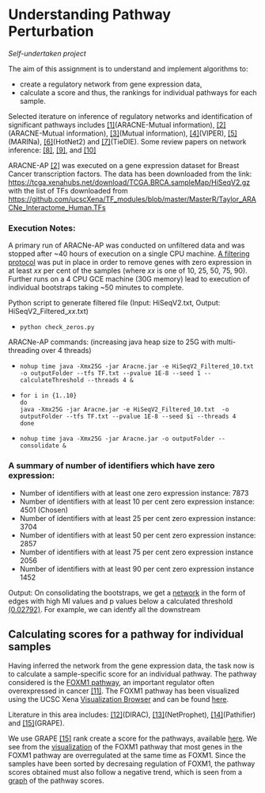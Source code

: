 # Understanding Pathway Perturbation
*Self-undertaken project*

The aim of this assignment is to understand and implement algorithms to:

* create a regulatory network from gene expression data,
* calculate a score and thus, the rankings for individual pathways for each sample.

Selected iterature on inference of regulatory networks and identification of significant pathways includes [[1]](https://doi.org/10.1038/ng1532)(ARACNE-Mutual information), [[2]](https://doi.org/10.1093/bioinformatics/btw216)(ARACNE-Mutual information), [[3]](https://www.ncbi.nlm.nih.gov/pubmed/10902190)(Mutual information), [[4]](https://doi.org/10.1038/ng.3593)(VIPER), [[5]](https://doi.org/10.1038/msb.2010.31)(MARINa), [[6]](https://doi.org/10.1038/ng.3168)(HotNet2) and [[7]](https://doi.org/10.1093/bioinformatics/btt471)(TieDIE). Some review papers on network inference: [[8]](https://doi.org/10.1016/j.biosystems.2008.12.004), [[9]](https://www.nature.com/articles/nmeth.2016), and [[10]](10.3389/fcell.2014.00038) 

ARACNE-AP [[2]](https://doi.org/10.1093/bioinformatics/btw216) was executed on a gene expression dataset for Breast Cancer transcription factors. The data has been downloaded from the link: https://tcga.xenahubs.net/download/TCGA.BRCA.sampleMap/HiSeqV2.gz with the list of TFs downloaded from https://github.com/ucscXena/TF_modules/blob/master/MasterR/Taylor_ARACNe_Interactome_Human.TFs

### Execution Notes:
A primary run of ARACNe-AP was conducted on unfiltered data and was stopped after ~40 hours of execution on a single CPU machine. [A filtering protocol](../master/check_zeros.py) was put in place in order to remove genes with zero expression in at least *xx* per cent of the samples (where *xx* is one of 10, 25, 50, 75, 90). Further runs on a 4 CPU GCE machine (30G memory) lead to execution of individual bootstraps taking ~50 minutes to complete.

Python script to generate filtered file (Input: HiSeqV2.txt, Output: HiSeqV2_Filtered_*xx*.txt)
- `python check_zeros.py`

ARACNe-AP commands: (increasing java heap size to 25G with multi-threading over 4 threads)
- `nohup time java -Xmx25G -jar Aracne.jar -e HiSeqV2_Filtered_10.txt  -o outputFolder --tfs TF.txt --pvalue 1E-8 --seed 1 --calculateThreshold --threads 4 &`
- ```
  for i in {1..10}
  do
  java -Xmx25G -jar Aracne.jar -e HiSeqV2_Filtered_10.txt  -o outputFolder --tfs TF.txt --pvalue 1E-8 --seed $i --threads 4
  done
  ```
- `nohup time java -Xmx25G -jar Aracne.jar -o outputFolder --consolidate &`


### A summary of number of identifiers which have zero expression:

- Number of identifiers with at least one zero expression instance: 7873
- Number of identifiers with at least 10 per cent zero expression instance: 4501 (Chosen)
- Number of identifiers with at least 25 per cent zero expression instance: 3704
- Number of identifiers with at least 50 per cent zero expression instance: 2857
- Number of identifiers with at least 75 per cent zero expression instance 2056
- Number of identifiers with at least 90 per cent zero expression instance 1452

Output: On consolidating the bootstraps, we get a [network](../master/output/network.txt) in the form of edges with high MI values and p values below a calculated threshold [(0.02792)](../master/output/miThreshold_p1E-8_samples1218.txt). For example, we can identfy all the downstream 
## Calculating scores for a pathway for individual samples

Having inferred the network from the gene expression data, the task now is to calculate a sample-specific score for an individual pathway. The pathway considered is the [FOXM1 pathway](../master/FOXM1.network), an important regulator often overexpressed in cancer [[11]](https://doi.org/10.1158/0008-5472.CAN-11-0640). The FOXM1 pathway has been visualized using the UCSC Xena [Visualization Browser](https://xenabrowser.net/heatmap/) and can be found [here](../master/FOXM1_viz.png).

Literature in this area includes: [[12]](https://doi.org/10.1371/journal.pcbi.1000792)(DIRAC), [[13]](https://doi.org/10.1101/gr.150904)(NetProphet), [[14]](https://doi.org/10.1073/pnas.1219651110)(Pathifier) and [[15]](https://doi.org/10.1186/s12859-017-1711-z)(GRAPE).

We use GRAPE [[15]](https://doi.org/10.1186/s12859-017-1711-z) rank create a score for the pathways, available [here](../master/pathway_scores.txt). We see from the [visualization](../master/FOXM1_viz.png) of the FOXM1 pathway that most genes in the FOXM1 pathway are overregulated at the same time as FOXM1. Since the samples have been sorted by decresaing regulation of FOXM1, the pathway scores obtained must also follow a negative trend, which is seen from a [graph](../master/FOXM1_Pathway_scores_plot.pdf) of the pathway scores.
